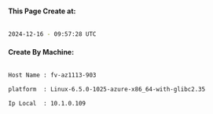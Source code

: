 
   
#### This Page Create at:

```bash

2024-12-16 - 09:57:28 UTC

```

#### Create By Machine:

```bash

Host Name : fv-az1113-903

platform  : Linux-6.5.0-1025-azure-x86_64-with-glibc2.35

Ip Local  : 10.1.0.109

```

